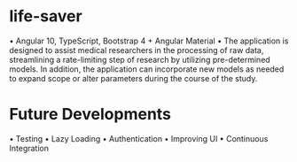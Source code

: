 # life-saver

•	Angular 10, TypeScript, Bootstrap 4 + Angular Material
•	The application is designed to assist medical researchers in the processing of raw data, streamlining a rate-limiting step of research by utilizing pre-determined models. In addition, the application can incorporate new models as needed to expand scope or alter parameters during the course of the study.

# Future Developments
• Testing
• Lazy Loading
• Authentication
• Improving UI
• Continuous Integration

